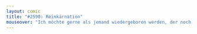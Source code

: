 ```yaml
---
layout: comic
title: "#2590: Reinkarnation"
mouseover: "Ich möchte gerne als jemand wiedergeboren werden, der noch nie wiedergeboren wurde."
---
```

